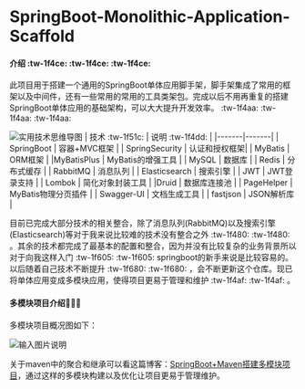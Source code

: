 # SpringBoot-Monolithic-Application-Scaffold

#### 介绍 :tw-1f4ce:  :tw-1f4ce:  :tw-1f4ce: 
此项目用于搭建一个通用的SpringBoot单体应用脚手架，脚手架集成了常用的框架以及中间件，还有一些常用的常用的工具类架包。完成以后不用再重复的搭建SpringBoot单体应用的基础架构，可以大大提升开发效率。  :tw-1f4aa:  :tw-1f4aa:  :tw-1f4aa: 

![实用技术思维导图](https://images.gitee.com/uploads/images/2020/0917/203344_5e71bd55_6533994.png "屏幕截图.png")
| 技术 :tw-1f51c:   |  说明  :tw-1f4dd: |
|-------|-------|
|  SpringBoot  |  容器+MVC框架 |
|  SpringSecurity | 认证和授权框架|
| MyBatis  |  ORM框架 |
|MyBatisPlus     |  MyBatis的增强工具  |
| MySQL  |  数据库 |
| Redis  |  分布式缓存 |
| RabbitMQ  | 消息队列  |
| Elasticsearch  |  搜索引擎 |
| JWT  | JWT登录支持  |
|  Lombok | 简化对象封装工具  |
|Druid   |  数据库连接池 |
| PageHelper	  | MyBatis物理分页插件  |
| Swagger-UI	 | 文档生成工具 |
| fastjson	 | JSON解析库 |

目前已完成大部分技术的相关整合，除了消息队列(RabbitMQ)以及搜索引擎(Elasticsearch)等对于我来说比较难的技术没有整合之外 :tw-1f480:  :tw-1f480: 。其余的技术都完成了最基本的配置和整合，因为并没有比较复杂的业务背景所以对于向我这样入门 :tw-1f605:  :tw-1f605: springboot的新手来说是比较容易的。以后随着自己技术不断提升 :tw-1f680:  :tw-1f680: ，会不断更新这个仓库。现已将单体应用变成多模块应用，使得项目更易于管理和维护 :tw-1f4af:  :tw-1f4af: 。

#### 多模块项目介绍🚩🚩🚩

多模块项目概况图如下：

![输入图片说明](https://images.gitee.com/uploads/images/2020/1002/001519_2a8cc5c4_6533994.png "屏幕截图.png")

关于maven中的聚合和继承可以看这篇博客：[SpringBoot+Maven搭建多模块项目](https://blog.csdn.net/weixin_43894879/article/details/108829354)，通过这样的多模块构建以及优化让项目更易于管理维护。